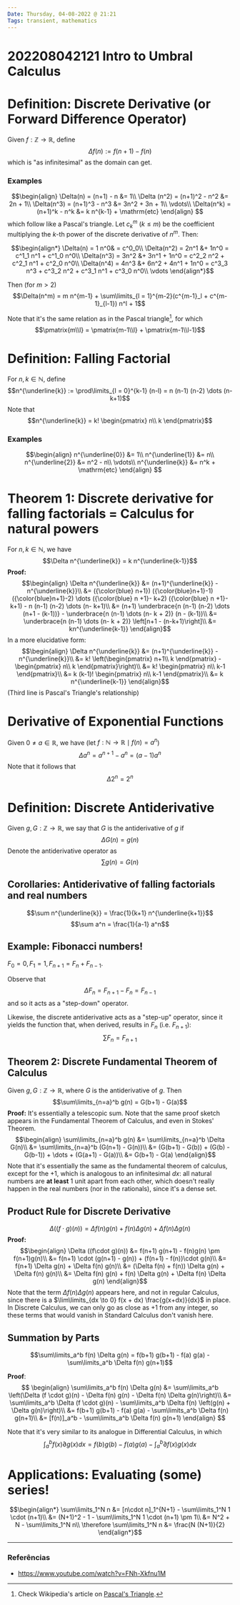 ```yaml
---
Date: Thursday, 04-08-2022 @ 21:21
Tags: transient, mathematics
---
```

# 202208042121 Intro to Umbral Calculus
# Definition: Discrete Derivative (or Forward Difference Operator)
Given $f: \mathbb{Z} \to \mathbb{R}$, define
$$\Delta f(n) := f(n+1) - f(n)$$
which is "as infinitesimal" as the domain can get.

### Examples
$$\begin{align}
\Delta(n) = (n+1) - n &= 1\\
\Delta (n^2) = (n+1)^2 - n^2 &= 2n + 1\\
\Delta(n^3) = (n+1)^3 - n^3 &= 3n^2 + 3n + 1\\
\vdots\\
\Delta(n^k) = (n+1)^k - n^k &= k n^{k-1} + \mathrm{etc}
\end{align}
$$
which follow like a Pascal's triangle. Let $c^m_k$ ($k \leq m$) be the coefficient multiplying the $k$-th power of the discrete derivative of $n^m$. Then:

$$\begin{align*}
\Delta(n) = 1 n^0& = c^0_0\\
\Delta(n^2) = 2n^1 &+ 1n^0 = c^1_1 n^1 + c^1_0 n^0\\
\Delta(n^3) = 3n^2 &+ 3n^1 + 1n^0 = c^2_2 n^2 + c^2_1 n^1 + c^2_0 n^0\\
\Delta(n^4) = 4n^3 &+ 6n^2 + 4n^1 + 1n^0 = c^3_3 n^3 + c^3_2 n^2 + c^3_1 n^1 + c^3_0 n^0\\
\vdots
\end{align*}$$


Then (for $m > 2$)
$$\Delta(n^m) = m n^{m-1} + \sum\limits_{l = 1}^{m-2}(c^{m-1}_l + c^{m-1}_{l-1}) n^l + 1$$

Note that it's the same relation as in the Pascal triangle[^1], for which
$$\pmatrix{m\\l} = \pmatrix{m-1\\l} + \pmatrix{m-1\\l-1}$$

# Definition: Falling Factorial
For $n, k \in \mathbb{N}$, define 
$$n^{\underline{k}} := \prod\limits_{l = 0}^{k-1} (n-l) = n (n-1) (n-2) \dots (n- k+1)$$
Note that
$$n^{\underline{k}} = k! \begin{pmatrix} n\\ k \end{pmatrix}$$


### Examples
$$\begin{align}
n^{\underline{0}} &= 1\\
n^{\underline{1}} &= n\\
n^{\underline{2}} &= n^2 - n\\
\vdots\\
n^{\underline{k}} &= n^k + \mathrm{etc}
\end{align}
$$

# Theorem 1: Discrete derivative for falling factorials = Calculus for natural powers
For $n, k \in \mathbb{N}$, we have
$$\Delta n^{\underline{k}} = k n^{\underline{k-1}}$$
**Proof:**
$$\begin{align}
\Delta n^{\underline{k}} &= (n+1)^{\underline{k}} - n^{\underline{k}}\\
&=  ({\color{blue} n+1}) ({\color{blue}n+1}-1) ({\color{blue}n+1}-2) \dots ({\color{blue} n +1}- k+2) ({\color{blue} n +1}- k+1) - n (n-1) (n-2) \dots (n- k+1)\\
&= (n+1) \underbrace{n (n-1) (n-2) \dots (n+1 - (k-1))} - \underbrace{n (n-1) \dots (n- k + 2)} (n - (k-1))\\
&= \underbrace{n (n-1) \dots (n- k + 2)} \left[n+1 - (n-k+1)\right]\\
&= kn^{\underline{k-1}}  
\end{align}$$
In a more elucidative form:
$$\begin{align}
\Delta n^{\underline{k}} &= (n+1)^{\underline{k}} - n^{\underline{k}}\\
&= k! \left(\begin{pmatrix} n+1\\ k \end{pmatrix} - \begin{pmatrix} n\\ k \end{pmatrix}\right)\\
&= k! \begin{pmatrix} n\\ k-1 \end{pmatrix}\\
&= k (k-1)! \begin{pmatrix} n\\ k-1 \end{pmatrix}\\
&= k n^{\underline{k-1}}
\end{align}$$
(Third line is Pascal's Triangle's relationship)

# Derivative of Exponential Functions
Given $0 \neq a \in \mathbb{R}$, we have (let $f: \mathbb{N} \to \mathbb{R} \mid f(n) = a^n$)
$$\Delta a^n = a^{n+1} - a^n = (a-1) a^n$$
Note that it follows that
$$\Delta 2^n = 2^n$$

# Definition: Discrete Antiderivative
Given $g, G: \mathbb{Z} \to \mathbb{R}$, we say that $G$ is the antiderivative of $g$ if
$$\Delta G(n) = g(n)$$
Denote the antiderivative operator as 
$$\sum g(n) = G(n)$$
## Corollaries: Antiderivative of falling factorials and real numbers
$$\sum n^{\underline{k}} = \frac{1}{k+1} n^{\underline{k+1}}$$
$$\sum a^n = \frac{1}{a-1} a^n$$

## Example: Fibonacci numbers!
$F_0 = 0, F_1 = 1, F_{n+1} = F_{n} + F_{n-1}$.

Observe that 
$$\Delta F_n = F_{n+1} - F_n = F_{n-1}$$
and so it acts as a "step-down" operator.

Likewise, the discrete antiderivative acts as a "step-up" operator, since it yields the function that, when derived, results in $F_n$ (i.e. $F_{n+1}$):
$$\sum F_n = F_{n+1}$$
## Theorem 2: Discrete Fundamental Theorem of Calculus
Given $g, G: \mathbb{Z} \to \mathbb{R}$, where $G$ is the antiderivative of $g$. Then
$$\sum\limits_{n=a}^b g(n) = G(b+1) - G(a)$$
**Proof:** It's essentially a telescopic sum. Note that the same proof sketch appears in the Fundamental Theorem of Calculus, and even in Stokes' Theorem.
$$\begin{align}
\sum\limits_{n=a}^b g(n) &= \sum\limits_{n=a}^b \Delta G(n)\\
&= \sum\limits_{n=a}^b (G(n+1) - G(n))\\
&= (G(b+1) - G(b)) + (G(b) - G(b-1)) + \dots + (G(a+1) - G(a))\\
&= G(b+1) - G(a)
\end{align}$$
Note that it's essentially the same as the fundamental theorem of calculus, except for the $+1$, which is analogous to an infinitesimal $dx$: all natural numbers are **at least** 1 unit apart from each other, which doesn't really happen in the real numbers (nor in the rationals), since it's a dense set. 

## Product Rule for Discrete Derivative
$$\Delta ((f\cdot g)(n) ) = \Delta f(n) g(n) + f(n) \Delta g(n) + \Delta f(n) \Delta g(n)$$
**Proof:**
$$\begin{align}
\Delta ((f\cdot g)(n)) &= f(n+1) g(n+1) - f(n)g(n) \pm f(n+1)g(n)\\
&= f(n+1) \cdot (g(n+1) - g(n)) + (f(n+1) - f(n))\cdot g(n)\\
&= f(n+1) \Delta g(n) + \Delta f(n) g(n)\\
&= (\Delta f(n) + f(n)) \Delta g(n) + \Delta f(n) g(n)\\
&= \Delta f(n) g(n) + f(n) \Delta g(n) + \Delta f(n) \Delta g(n)
\end{align}$$
Note that the term $\Delta f(n) \Delta g(n)$ appears here, and not in regular Calculus, since there is a $\lim\limits_{dx \to 0} f(x + dx) \frac{g(x+dx)}{dx}$ in place. In Discrete Calculus, we can only go as close as +1 from any integer, so these terms that would vanish in Standard Calculus don't vanish here.

## Summation by Parts
$$\sum\limits_a^b f(n) \Delta g(n) = f(b+1) g(b+1) - f(a) g(a) - \sum\limits_a^b \Delta f(n) g(n+1)$$

**Proof**:
$$
\begin{align}
\sum\limits_a^b f(n) \Delta g(n) &= \sum\limits_a^b \left(\Delta (f \cdot g)(n) - \Delta f(n) g(n) - \Delta f(n) \Delta g(n)\right)\\
&= \sum\limits_a^b \Delta (f \cdot g)(n) - \sum\limits_a^b \Delta f(n) \left(g(n) + \Delta g(n)\right)\\
&= f(b+1) g(b+1) - f(a) g(a) - \sum\limits_a^b \Delta f(n) g(n+1)\\
&= [f(n)]_a^b - \sum\limits_a^b \Delta f(n) g(n+1)
\end{align}
$$

Note that it's very similar to its analogue in Differential Calculus, in which
$$\int_a^b f(x) \partial g(x) dx = f(b) g(b) - f(a) g(a) - \int_a^b \partial f(x) g(x) dx$$

# Applications: Evaluating (some) series!
$$\begin{align*}
\sum\limits_1^N n &= [n\cdot n]_1^{N+1} - \sum\limits_1^N 1 \cdot (n+1)\\
&= (N+1)^2 - 1 - \sum\limits_1^N 1 \cdot (n+1) \pm 1\\
&= N^2 + N - \sum\limits_1^N n\\
\therefore \sum\limits_1^N n &= \frac{N (N+1)}{2}
\end{align*}$$


---
### Referências
- <https://www.youtube.com/watch?v=FNh-Xkfnu1M>

[^1]: Check Wikipedia's article on [Pascal's Triangle](https://en.wikipedia.org/wiki/Pascal%27s_triangle).